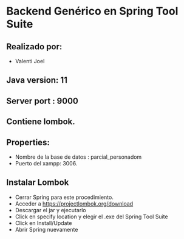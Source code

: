 # Backend Genérico en Spring Tool Suite

## Realizado por:

* Valenti Joel 

## Java version: 11

## Server port : 9000

## Contiene lombok.

## Properties:
* Nombre de la base de datos : parcial_personadom
* Puerto del xampp: 3006.

## Instalar Lombok
* Cerrar Spring para este procedimiento.
* Acceder a https://projectlombok.org/download
* Descargar el jar y ejecutarlo
* Click en specify location y elegir el .exe del Spring Tool Suite
* Click en Install/Update
* Abrir Spring nuevamente